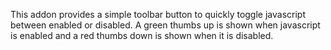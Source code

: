 This addon provides a simple toolbar button to quickly toggle javascript between enabled
or disabled. A green thumbs up is shown when javascript is enabled and a red thumbs
down is shown when it is disabled.
